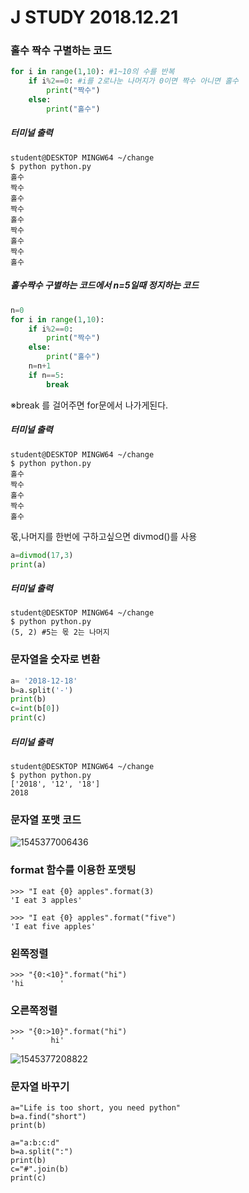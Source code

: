 # J STUDY 2018.12.21

### 홀수 짝수 구별하는 코드

```python
for i in range(1,10): #1~10의 수를 반복
    if i%2==0: #i를 2로나눈 나머지가 0이면 짝수 아니면 홀수
        print("짝수")
    else:
        print("홀수")
```

##### 터미널 출력

```
student@DESKTOP MINGW64 ~/change
$ python python.py
홀수
짝수
홀수
짝수
홀수
짝수
홀수
짝수
홀수
```

##### 홀수짝수 구별하는 코드에서 n=5일때 정지하는 코드

```python
n=0 
for i in range(1,10):
    if i%2==0:
        print("짝수")
    else:
        print("홀수")
    n=n+1
    if n==5:
        break
```

※break 를 걸어주면 for문에서 나가게된다.

##### 터미널 출력

```
student@DESKTOP MINGW64 ~/change
$ python python.py
홀수
짝수
홀수
짝수
홀수
```

몫,나머지를 한번에 구하고싶으면 divmod()를 사용

```python
a=divmod(17,3)
print(a)
```

##### 터미널 출력

```
student@DESKTOP MINGW64 ~/change
$ python python.py
(5, 2) #5는 몫 2는 나머지
```

### 문자열을 숫자로 변환

```python
a= '2018-12-18'
b=a.split('-')
print(b)
c=int(b[0])
print(c)

```

##### 터미널 출력

```
student@DESKTOP MINGW64 ~/change
$ python python.py
['2018', '12', '18']
2018
```



### 문자열 포맷 코드

![1545377006436](C:\Users\student\AppData\Roaming\Typora\typora-user-images\1545377006436.png)

### format 함수를 이용한 포맷팅

```
>>> "I eat {0} apples".format(3)
'I eat 3 apples'
```



```
>>> "I eat {0} apples".format("five")
'I eat five apples'
```

### 왼쪽정렬

```
>>> "{0:<10}".format("hi")
'hi        '
```

### 오른쪽정렬

```
>>> "{0:>10}".format("hi")
'        hi'
```



![1545377208822](C:\Users\student\AppData\Roaming\Typora\typora-user-images\1545377208822.png)



### 문자열 바꾸기

```
a="Life is too short, you need python"
b=a.find("short")
print(b)

a="a:b:c:d"
b=a.split(":")
print(b)
c="#".join(b)
print(c)
```

